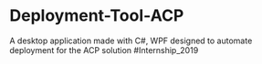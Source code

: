 # Deployment-Tool-ACP

A desktop application made with C#, WPF designed to automate deployment for the ACP solution #Internship_2019
